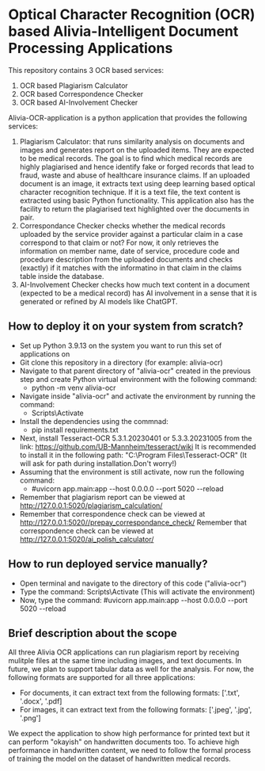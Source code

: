 # Optical Character Recognition (OCR) based Alivia-Intelligent Document Processing Applications

This repository contains 3 OCR based services:
1. OCR based Plagiarism Calculator
2. OCR based Correspondence Checker
3. OCR based AI-Involvement Checker

Alivia-OCR-application is a python application that provides the following services:
 1) Plagiarism Calculator: that runs similarity analysis on documents and images and generates report on the uploaded items. They are expected to be medical records. The goal is to find which medical records are highly plagiarised and hence identify fake or forged records that lead to fraud, waste and abuse of healthcare insurance claims. If an uploaded document is an image, it extracts text using deep learning based optical character recognition technique. If it is a text file, the text content is extracted using basic Python functionality. This application also has the facility to return the plagiarised text highlighted over the documents in pair.
 2) Correspondance Checker checks whether the medical records uploaded by the service provider against a particular claim in a case correspond to that claim or not? For now, it only retrieves the information on member name, date of service, procedure code and procedure description from the uploaded documents and checks (exactly) if it matches with the informatino in that claim in the claims table inside the database.
 3) AI-Involvement Checker checks how much text content in a document (expected to be a medical record) has AI involvement in a sense that it is generated or refined by AI models like ChatGPT.


## How to deploy it on your system from scratch?

- Set up Python 3.9.13 on the system you want to run this set of applications on
&nbsp;
- Git clone this repository in a directory (for example: alivia-ocr)
&nbsp;
- Navigate to that parent directory of "alivia-ocr" created in the previous step and create Python virtual environment with the following command:
    - python -m venv alivia-ocr
&nbsp;
- Navigate inside "alivia-ocr" and activate the environment by running the command:
    - Scripts\Activate
&nbsp;
- Install the dependencies using the commnad:
    - pip install requirements.txt
&nbsp;
- Next, install Tesseract-OCR 5.3.1.20230401 or 5.3.3.20231005 from the link: https://github.com/UB-Mannheim/tesseract/wiki
It is recommended to install it in the following path:
"C:\Program Files\Tesseract-OCR\"
(It will ask for path during installation.Don't worry!)
&nbsp;
- Assuming that the environment is still activate, now run the following command:
    - #uvicorn app.main:app --host 0.0.0.0 --port 5020 --reload
&nbsp;
- Remember that plagiarism report can be viewed at http://127.0.0.1:5020/plagiarism_calculation/
- Remember that correspondence check can be viewed at http://127.0.0.1:5020//prepay_correspondance_check/
Remember that correspondence check can be viewed at http://127.0.0.1:5020/ai_polish_calculator/

## How to run deployed service manually?

- Open terminal and navigate to the directory of this code ("alivia-ocr")
- Type the command: Scripts\Activate (This will activate the environment)
- Now, type the command: #uvicorn app.main:app --host 0.0.0.0 --port 5020 --reload

## Brief description about the scope

All three Alivia OCR applications can run plagiarism report by receiving mulitple files at the same time including images, and text documents. In future, we plan to support tabular data as well for the analysis. For now, the following formats are supported for all three applications:
- For documents, it can extract text from the following formats:
['.txt', '.docx', '.pdf]
- For images, it can extract text from the following formats:
['.jpeg', '.jpg', '.png']

We expect the application to show high performance for printed text but it can perform "okayish" on handwritten documents too. To achieve high performance in handwritten content, we need to follow the formal process of training the model on the dataset of handwritten medical records.